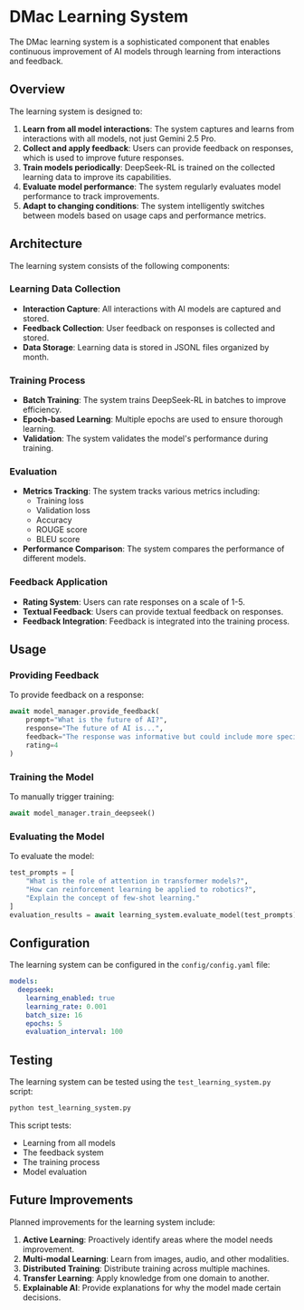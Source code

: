 # DMac Learning System

The DMac learning system is a sophisticated component that enables continuous improvement of AI models through learning from interactions and feedback.

## Overview

The learning system is designed to:

1. **Learn from all model interactions**: The system captures and learns from interactions with all models, not just Gemini 2.5 Pro.
2. **Collect and apply feedback**: Users can provide feedback on responses, which is used to improve future responses.
3. **Train models periodically**: DeepSeek-RL is trained on the collected learning data to improve its capabilities.
4. **Evaluate model performance**: The system regularly evaluates model performance to track improvements.
5. **Adapt to changing conditions**: The system intelligently switches between models based on usage caps and performance metrics.

## Architecture

The learning system consists of the following components:

### Learning Data Collection

- **Interaction Capture**: All interactions with AI models are captured and stored.
- **Feedback Collection**: User feedback on responses is collected and stored.
- **Data Storage**: Learning data is stored in JSONL files organized by month.

### Training Process

- **Batch Training**: The system trains DeepSeek-RL in batches to improve efficiency.
- **Epoch-based Learning**: Multiple epochs are used to ensure thorough learning.
- **Validation**: The system validates the model's performance during training.

### Evaluation

- **Metrics Tracking**: The system tracks various metrics including:
  - Training loss
  - Validation loss
  - Accuracy
  - ROUGE score
  - BLEU score
- **Performance Comparison**: The system compares the performance of different models.

### Feedback Application

- **Rating System**: Users can rate responses on a scale of 1-5.
- **Textual Feedback**: Users can provide textual feedback on responses.
- **Feedback Integration**: Feedback is integrated into the training process.

## Usage

### Providing Feedback

To provide feedback on a response:

```python
await model_manager.provide_feedback(
    prompt="What is the future of AI?",
    response="The future of AI is...",
    feedback="The response was informative but could include more specific examples.",
    rating=4
)
```

### Training the Model

To manually trigger training:

```python
await model_manager.train_deepseek()
```

### Evaluating the Model

To evaluate the model:

```python
test_prompts = [
    "What is the role of attention in transformer models?",
    "How can reinforcement learning be applied to robotics?",
    "Explain the concept of few-shot learning."
]
evaluation_results = await learning_system.evaluate_model(test_prompts)
```

## Configuration

The learning system can be configured in the `config/config.yaml` file:

```yaml
models:
  deepseek:
    learning_enabled: true
    learning_rate: 0.001
    batch_size: 16
    epochs: 5
    evaluation_interval: 100
```

## Testing

The learning system can be tested using the `test_learning_system.py` script:

```bash
python test_learning_system.py
```

This script tests:
- Learning from all models
- The feedback system
- The training process
- Model evaluation

## Future Improvements

Planned improvements for the learning system include:

1. **Active Learning**: Proactively identify areas where the model needs improvement.
2. **Multi-modal Learning**: Learn from images, audio, and other modalities.
3. **Distributed Training**: Distribute training across multiple machines.
4. **Transfer Learning**: Apply knowledge from one domain to another.
5. **Explainable AI**: Provide explanations for why the model made certain decisions.
